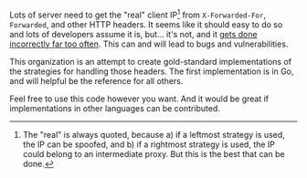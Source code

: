 Lots of server need to get the "real" client IP[^1] from `X-Forwarded-For`, `Forwarded`, and other HTTP headers. It seems like it should easy to do so and lots of developers assume it is, but... it's not, and it [gets done incorrectly far too often](https://adam-p.ca/blog/2022/03/x-forwarded-for/). This can and will lead to bugs and vulnerabilities.

This organization is an attempt to create gold-standard implementations of the strategies for handling those headers. The first implementation is in Go, and will helpful be the reference for all others.

Feel free to use this code however you want. And it would be great if implementations in other languages can be contributed.

[^1]: The "real" is always quoted, because a) if a leftmost strategy is used, the IP can be spoofed, and b) if a rightmost strategy is used, the IP could belong to an intermediate proxy. But this is the best that can be done.
